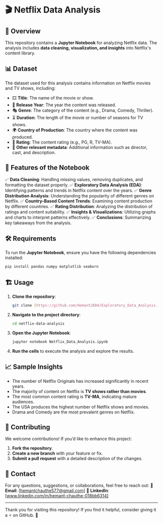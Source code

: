 # 🎬 Netflix Data Analysis

## 📌 Overview
This repository contains a **Jupyter Notebook** for analyzing Netflix data. The analysis includes **data cleaning, visualization, and insights** into Netflix's content library.

## 📊 Dataset
The dataset used for this analysis contains information on Netflix movies and TV shows, including:
- 🎞 **Title**: The name of the movie or show.
- 📅 **Release Year**: The year the content was released.
- 🎭 **Genre**: The category of the content (e.g., Drama, Comedy, Thriller).
- ⏳ **Duration**: The length of the movie or number of seasons for TV shows.
- 🌍 **Country of Production**: The country where the content was produced.
- 🔢 **Rating**: The content rating (e.g., PG, R, TV-MA).
- 📜 **Other relevant metadata**: Additional information such as director, cast, and description.

## 🚀 Features of the Notebook
✅ **Data Cleaning**: Handling missing values, removing duplicates, and formatting the dataset properly.
✅ **Exploratory Data Analysis (EDA)**: Identifying patterns and trends in Netflix content over the years.
✅ **Genre Distribution Analysis**: Understanding the popularity of different genres on Netflix.
✅ **Country-Based Content Trends**: Examining content production by different countries.
✅ **Rating Distribution**: Analyzing the distribution of ratings and content suitability.
✅ **Insights & Visualizations**: Utilizing graphs and charts to interpret patterns effectively.
✅ **Conclusions**: Summarizing key takeaways from the analysis.

## 🛠 Requirements
To run the **Jupyter Notebook**, ensure you have the following dependencies installed:
```bash
pip install pandas numpy matplotlib seaborn
```

## 🏗 Usage
1. **Clone the repository**:
   ```bash
   git clone [https://github.com/Hemant2604/Exploratory_Data_Analysis.git]
   ```
2. **Navigate to the project directory**:
   ```bash
   cd netflix-data-analysis
   ```
3. **Open the Jupyter Notebook**:
   ```bash
   jupyter notebook Netflix_Data_Analysis.ipynb
   ```
4. **Run the cells** to execute the analysis and explore the results.

## 📈 Sample Insights
- The number of Netflix Originals has increased significantly in recent years.
- The majority of content on Netflix is **TV shows rather than movies**.
- The most common content rating is **TV-MA**, indicating mature audiences.
- The USA produces the highest number of Netflix shows and movies.
- Drama and Comedy are the most prevalent genres on Netflix.

## 🤝 Contributing
We welcome contributions! If you’d like to enhance this project:
1. **Fork the repository**.
2. **Create a new branch** with your feature or fix.
3. **Submit a pull request** with a detailed description of the changes.


## 📧 Contact
For any questions, suggestions, or collaborations, feel free to reach out:
📩 **Email**: [hemantchauthe577@gmail.com]
🔗 **LinkedIn**: [www.linkedin.com/in/hemant-chauthe-018bb6314]

---
Thank you for visiting this repository! If you find it helpful, consider giving it a ⭐ on GitHub. 🚀

